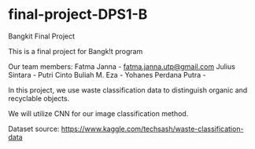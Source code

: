 # final-project-DPS1-B
Bangkit Final Project

This is a final project for Bangk!t program

Our team members:
Fatma Janna - fatma.janna.utp@gmail.com
Julius Sintara - 
Putri Cinto Buliah M. Eza -
Yohanes Perdana Putra -

In this project, we use waste classification data to distinguish organic and recyclable objects.

We will utilize CNN for our image classification method.

Dataset source: https://www.kaggle.com/techsash/waste-classification-data

